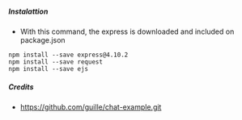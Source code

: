 ##### Instalattion
- With this command, the express is downloaded and included on package.json
```shell
npm install --save express@4.10.2
npm install --save request
npm install --save ejs
```

##### Credits
- https://github.com/guille/chat-example.git
